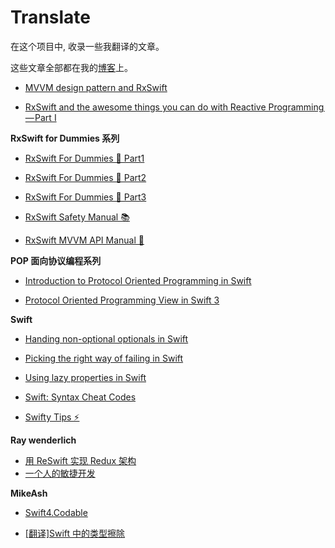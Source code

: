 # Translate

在这个项目中, 收录一些我翻译的文章。

这些文章全部都在我的[博客]( http://CepheusSun.com)上。



* [MVVM design pattern and RxSwift](/Articles/MVVM%20design%20pattern%20and%20RxSwift.md)

* [RxSwift and the awesome things you can do with Reactive Programming — Part I](/Articles/RxSwift%20and%20the%20awesome%20things%20you%20can%20do%20with%20Reactive%20Programming%E2%80%8A%E2%80%94%E2%80%8APart%20I.md)


 **RxSwift for Dummies 系列**

* [RxSwift For Dummies 🐣 Part1](/Articles/RxSwift%20For%20Dummies%20Part1.md)

* [RxSwift For Dummies 🐣 Part2](/Articles/RxSwift%20For%20Dummies%20Part2.md)

* [RxSwift For Dummies 🐣 Part3](/Articles/RxSwift%20For%20Dummies%20Part3.md)

* [RxSwift Safety Manual 📚](/Articles/RxSwift%20Safety%20Manual.md)

* [RxSwift MVVM API Manual 📃](/Articles/RxSwift%20MVVM%20API%20Manual.md)


**POP 面向协议编程系列**

* [Introduction to Protocol Oriented Programming in Swift](/Articles/Introduction%20to%20Protocol%20Oriented%20Programming%20in%20Swift.md)

* [Protocol Oriented Programming View in Swift 3](/Articles/Protocol%20Oriented%20Programming%20View%20in%20Swift%203.md)




**Swift**


* [Handing non-optional optionals in Swift](/Articles/Handing%20non-optional%20optionals%20in%20Swift.md)

* [Picking the right way of failing in Swift](/Articles/Picking%20the%20right%20way%20of%20failing%20in%20Swift.md)

* [Using lazy properties in Swift](/Articles/Using%20lazy%20properties%20in%20Swift.md)


* [Swift: Syntax Cheat Codes](/Articles/Swift%20Syntax%20Cheat%20Codes.md)

* [Swifty Tips ⚡️](/Articles/Swifty%20Tips.md)

**Ray wenderlich**

* [用 ReSwift 实现 Redux 架构](/Articles/ReSwiftAndRedux.md)
* [一个人的敏捷开发](/Articles/%E4%B8%80%E4%B8%AA%E4%BA%BA%E7%9A%84%E6%95%8F%E6%8D%B7%E5%BC%80%E5%8F%91.md)




**MikeAsh**

* [Swift4.Codable](/Articles/Swift4.Codable.md)


* [[翻译]Swift 中的类型擦除](/Articles/%5B%E8%AF%91%5DSwift%20%E4%B8%AD%E7%9A%84%E7%B1%BB%E5%9E%8B%E6%93%A6%E9%99%A4.md)

